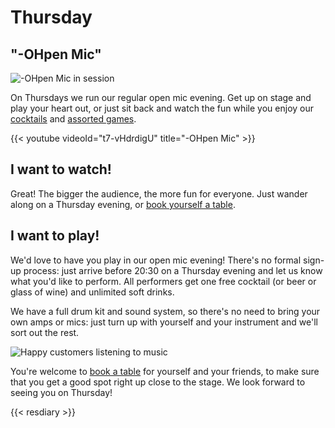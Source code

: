 # Thursday

## "-OHpen Mic"

![-OHpen Mic in session](images/ohpenmic.jpeg)

On Thursdays we run our regular open mic evening.  Get up on stage and
play your heart out, or just sit back and watch the fun while you
enjoy our [cocktails](../menu/index.md) and [assorted
games](../games/index.md).

{{< youtube videoId="t7-vHdrdigU" title="-OHpen Mic" >}}

## I want to watch!

Great!  The bigger the audience, the more fun for everyone.  Just
wander along on a Thursday evening, or [book yourself a
table](#resdiary).

## I want to play!

We'd love to have you play in our open mic evening!  There's no formal
sign-up process: just arrive before 20:30 on a Thursday evening and
let us know what you'd like to perform.  All performers get one free
cocktail (or beer or glass of wine) and unlimited soft drinks.

We have a full drum kit and sound system, so there's no need to bring
your own amps or mics: just turn up with yourself and your instrument
and we'll sort out the rest.

![Happy customers listening to music](images/snug.jpeg)

You're welcome to [book a table](#resdiary) for yourself and your
friends, to make sure that you get a good spot right up close to the
stage.  We look forward to seeing you on Thursday!

{{< resdiary >}}
